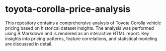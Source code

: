 # toyota-corolla-price-analysis
This repository contains a comprehensive analysis of Toyota Corolla vehicle pricing based on historical dataset insights. The analysis was performed using R Markdown and is rendered as an interactive HTML report. Key insights into pricing patterns, feature correlations, and statistical modeling are discussed in detail.
